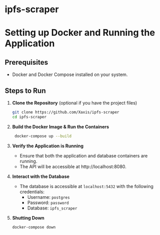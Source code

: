 # ipfs-scraper

# Setting up Docker and Running the Application

## Prerequisites
- Docker and Docker Compose installed on your system.

## Steps to Run

1. **Clone the Repository** (optional if you have the project files)
   ```bash
   git clone https://github.com/Xaxis/ipfs-scraper
   cd ipfs-scraper
   ```
   
2. **Build the Docker Image & Run the Containers**
   ```bash
    docker-compose up --build
    ```
   
3. **Verify the Application is Running**
   - Ensure that both the application and database containers are running.
   - The API will be accessible at http://localhost:8080.

4. **Interact with the Database**
   - The database is accessible at `localhost:5432` with the following credentials:
     - Username: `postgres`
     - Password: `password`
     - Database: `ipfs_scraper`

5. **Shutting Down**
   ```bash
   docker-compose down
   ```